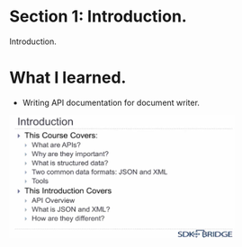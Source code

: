 # Section 1: Introduction.

Introduction.

# What I learned.

- Writing API documentation for document writer. 

<img src="whatWillBeCovered.PNG" alt="alt text" width="400"/>

